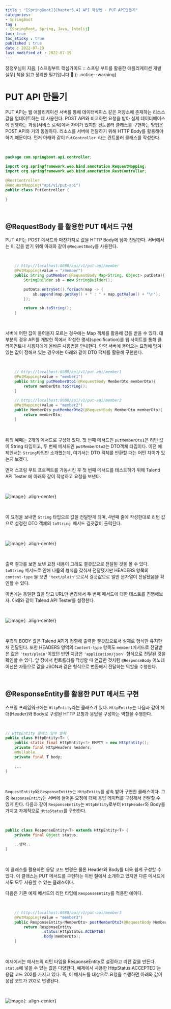 ```yaml
---
title : "[SpringBoot][Chapter5.4] API 작성법 - PUT API만들기"
categories:
- SpringBoot
tag :
- [SpringBoot, Spring, Java, Intelij]
toc: true
toc_sticky : true
published : true
date : 2022-07-19
last_modified_at : 2022-07-19
---
```






장정우님이 지음, [스프링부트 핵심가이드 :: 스프링 부트를 활용한 애플리케이션 개발 실무] 책을 읽고 정리한 필기입니다.📢
{: .notice--warning}



# PUT API 만들기

PUT API는 웹 애플리케이션 서버를 통해 데이터베이스 같은 저장소에 존재하는 리소스 값을 업데이트하는 데 사용한다. POST API와 비교하면 요청을 받아 실제 데이터베이스에 반영하는 과정(서비스 로직)에서 차이가 있지만 컨트롤러 클래스를 구현하는 방법은 POST API와 거의 동일하다. 리소스를 서버에 전달하기 위해 HTTP Body를 활용해야 하기 때문이다.
먼저 아래와 같이 `PutController `라는 컨트롤러 클래스를 작성한다.

<br>

```java
package com.springboot.api.controller;

import org.springframework.web.bind.annotation.RequestMapping;
import org.springframework.web.bind.annotation.RestController;

@RestController
@RequestMapping("api/v1/put-api")
public class PutController {
    
}
```

<br>

## @RequestBody 를 활용한 PUT 메서드 구현

PUT API는 POST 메서드와 마찬가지로 값을 HTTP Body에 담아 전달한다. 서버에서는 이 값을 받기 위해 아래와 같이 `@RequestBody`를 사용한다.

<br>

```java
    // http://localhost:8080/api/v1/put-api/member
    @PutMapping(value = "/member")
    public String putMember(@RequestBody Map<String, Object> putData){
        StringBuilder sb = new StringBuilder();

        putData.entrySet().forEach(map -> {
            sb.append(map.getKey() + " : " + map.getValue() + "\n");
        });

        return sb.toString();
    }
```

<br>

서버에 어떤 값이 들어올지 모르는 경우에는 Map 객체를 활용해 값을 받을 수 있다. 대부분의 경우 API를 개발한 쪽에서 작성한 명세(specification)를 웹 사이트를 통해 클라이언트나 사용자에게 올바른 사용법을 안내한다. 만약 서버에 들어오는 요청에 담겨 있는 값이 정해져 있는 경우에는 아래와 같이 DTO 객체를 활용해 구현한다.

<br>

```java
    // http://localhost:8080/api/v1/put-api/member1
    @PutMapping(value = "member1")
    public String putMemberDto1(@RequestBody MemberDto memberDto){
        return memberDto.toString();
    }
    
    // http://localhost:8080/api/v1/put-api/member2
    @PutMapping(value = "member2")
    public MemberDto putMemberDto2(@RequestBody MemberDto memberDto){
        return memberDto;
    }
```

<br>

위의 예쩨는 2개의 메서드로 구성돼 있다. 첫 번째 메서드인 `putMemberDto1`은 리턴 값이 String 타입이고, 두 번째 메서드인 `putMemberDto2`는 DTO객체 타입이다. 이전 예제엔서는 `String`타입만 소개했는데, 여기서는 DTO 객체를 반환할 때는 어떤 차이가 있는지 보겠다.

먼저 스프링 부트 프로젝트를 가동시킨 후 첫 번째 메서드를 테스트하기 위해 Talend API Tester 에 아래와 같이 작성하고 요청을 보낸다.

<br>

![image](https://user-images.githubusercontent.com/13410737/179672634-4c054b73-4b18-4e8c-8e3d-0ec095bb3422.png){: .align-center}

<br>

이 요청을 보내면 `String` 타입으로 값을 전달받게 되며, 4번째 줄에 작성한대로 리턴 값으로 설정한 DTO 객체의 `toString `메서드 결괏값이 출력된다.

<br>

![image](https://user-images.githubusercontent.com/13410737/179672864-f5ea93f6-6f81-4e5e-bed9-e862edc01d42.png){: .align-center}

<br>



출력 결과를 보면 보낸 요청 내용이 그래도 결괏값으로 전달된 것을 볼 수 있다. `toString` 메서드로 인해 나름의 형식을 갖춰져 전달됐지만 HEADERS 항목의 `content-type` 을 보면 `'text/plain'`으로서 결괏값으로 일반 문자열이 전달됐음을 확인할 수 있다.

이번에는 동일한 값을 담고 URL만 변경해서 두 번째 메서드에 대한 테스트를 진행해보자. 아래와 같이 Talend API Tester를 설정한다.

<br>

![image](https://user-images.githubusercontent.com/13410737/179673283-bdc9db23-d92d-4842-ae44-d8d16c0b227d.png){: .align-center}

<br>

우측의 BODY 값은 Talend API가 정렬해 출력한 결괏값으로서 실제로 형식만 유지한 채 전달된다. 또한 HEADERS 영역의 `Content-type` 항목도  `member1`메서드로 전달받은 값은 `'test/plain'`이었던 반면 지금은 `'application/json'` 형식으로 전달된 것을 확인할 수 있다. 앞 장에서 컨트롤러를 작성할 때 언급한 것처럼 `@ResponseBody` 어노테이션은 자동으로 값을 JSON과 같은 형식으로 변환해서 전달하는 역할을 수행한다.

<br>

## @ResponseEntity를 활용한 PUT 메서드 구현

스프링 프레임워크에는 `HttpEntity`라는 클래스가 있다. `HttpEntity`는 다음과 같이 헤더(Header)와 Body로 구성된 HTTP 요청과 응답을 구성하는 역할을 수행한다.

<br>

```java
// HttpEntity 클래스 일부 발췌
public class HttpEntity<T> {
    public static final HttpEntity<?> EMPTY = new HttpEntity();
    private final HttpHeaders headers;
    @Nullable
    private final T body;
    
    ...
}
```

<br>

`RequestEntity`와 `ResponseEntity`는 `HttpEntity`를 상속 받아 구현한 클래스이다. 그중 `ResponseEntity`는 서버에 들어온 요청에 대해 응답 데이터를 구성해서 전달할 수 있게 한다. 다음과 같이 `ResponseEntity`는 `HttpEntity`로부터 `HttpHeader`와 Body를 가지고 자체적으로 `HttpStatus`를 구현한다.

<br>

```java
public class ResponseEntity<T> extends HttpEntity<T> {
    private final Object status;

    ..생략..
}
```

<br>

이 클래스를 활용하면 응답 코드 변경은 물론 Header와 Body를 더욱 쉽게 구성할 수 있다. 이 클래스는 PUT 메서드를 구현하는 이번 절에서 소개하고 있지만 다른 메서드에서도 모두 사용할 수 있는 클래스이다.

다음은 기존 예제 메서드의 리턴 타입에 `ResponseEntity`를 적용한 예이다.

<br>

```java
    // http://localhost:8080/api/v1/put-api/member3
    @PutMapping(value = "member3")
    public ResponseEntity<MemberDto> postMemberDto3(@RequestBody MemberDto memberDto){
        return ResponseEntity
                .status(HttpStatus.ACCEPTED)
                .body(memberDto);
    }
```

<br>

예제에서는 메서드의 리턴 타입을 ResponseEntity로 설정하고 리턴 값을 만든다. `status`에 넣을 수 있는 값은 다양한다, 예제에서 사용한 HttpStatus.ACCEPTED`는 응답 코드 202를 가지고 있다. 즉, 이 메서드를 대상으로 요청을 수행하면 아래와 값이 응답 코드가 202로 변경된다.

<br>

![image](https://user-images.githubusercontent.com/13410737/179675259-92559ce5-441e-4c00-86e7-f8df9f19ab84.png){: .align-center}





